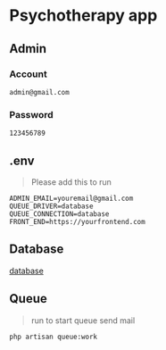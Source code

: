 # Psychotherapy app

## Admin
### Account
```
admin@gmail.com
```
### Password
```
123456789
```
## .env
> Please add this to run 
```
ADMIN_EMAIL=youremail@gmail.com
QUEUE_DRIVER=database
QUEUE_CONNECTION=database
FRONT_END=https://yourfrontend.com 
```

## Database
[database](/psychotherapy.sql)
## Queue
> run to start queue send mail
```
php artisan queue:work
```
